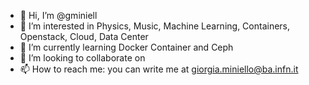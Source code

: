 - 👋 Hi, I’m @gminiell
- 👀 I’m interested in Physics, Music, Machine Learning, Containers, Openstack, Cloud, Data Center
- 🌱 I’m currently learning Docker Container and Ceph
- 💞️ I’m looking to collaborate on 
- 📫 How to reach me: you can write me at giorgia.miniello@ba.infn.it

<!---
gminiell/gminiell is a ✨ special ✨ repository because its `README.md` (this file) appears on your GitHub profile.
You can click the Preview link to take a look at your changes.
--->

